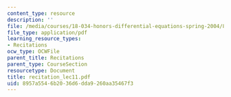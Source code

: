 ```yaml
---
content_type: resource
description: ''
file: /media/courses/18-034-honors-differential-equations-spring-2004/8957a5546b2036d6dda9260aa35467f3_recitation_lec11.pdf
file_type: application/pdf
learning_resource_types:
- Recitations
ocw_type: OCWFile
parent_title: Recitations
parent_type: CourseSection
resourcetype: Document
title: recitation_lec11.pdf
uid: 8957a554-6b20-36d6-dda9-260aa35467f3
---
```

